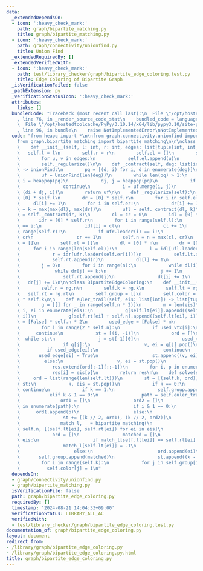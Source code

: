 ```yaml
---
data:
  _extendedDependsOn:
  - icon: ':heavy_check_mark:'
    path: graph/bipartite_matching.py
    title: graph/bipartite_matching.py
  - icon: ':heavy_check_mark:'
    path: graph/connectivity/unionfind.py
    title: Union Find
  _extendedRequiredBy: []
  _extendedVerifiedWith:
  - icon: ':heavy_check_mark:'
    path: test/library_checker/graph/bipartite_edge_coloring.test.py
    title: Edge Coloring of Bipartite Graph
  _isVerificationFailed: false
  _pathExtension: py
  _verificationStatusIcon: ':heavy_check_mark:'
  attributes:
    links: []
  bundledCode: "Traceback (most recent call last):\n  File \"/opt/hostedtoolcache/PyPy/3.10.14/x64/lib/pypy3.10/site-packages/onlinejudge_verify/documentation/build.py\"\
    , line 76, in _render_source_code_stat\n    bundled_code = language.bundle(\n\
    \  File \"/opt/hostedtoolcache/PyPy/3.10.14/x64/lib/pypy3.10/site-packages/onlinejudge_verify/languages/python.py\"\
    , line 96, in bundle\n    raise NotImplementedError\nNotImplementedError\n"
  code: "from heapq import *\n\nfrom graph.connectivity.unionfind import UnionFind\n\
    from graph.bipartite_matching import bipartite_matching\n\n\nclass RegularBipartiteGlaph:\n\
    \    def __init__(self, l: int, r: int, edges: list[tuple[int, int]]):\n     \
    \   self.l = l\n        self.r = r\n        self.el = []\n        self.er = []\n\
    \        for u, v in edges:\n            self.el.append(u)\n            self.er.append(v)\n\
    \        self._regularize()\n\n    def _contract(self, deg: list[int], k: int)\
    \ -> UnionFind:\n        pq = [(d, i) for i, d in enumerate(deg)]\n        heapify(pq)\n\
    \        uf = UnionFind(len(deg))\n        while len(pq) > 1:\n            di,\
    \ i = heappop(pq)\n            dj, j = heappop(pq)\n            if di + dj > k:\n\
    \                continue\n            i = uf.merge(i, j)\n            heappush(pq,\
    \ (di + dj, i))\n        return uf\n\n    def _regularize(self):\n        dl =\
    \ [0] * self.l\n        dr = [0] * self.r\n        for i in self.el:\n       \
    \     dl[i] += 1\n        for i in self.er:\n            dr[i] += 1\n        self.k\
    \ = k = max(max(dl), max(dr))\n        ufl = self._contract(dl, k)\n        ufr\
    \ = self._contract(dr, k)\n        cl = cr = 0\n        idl = [0] * self.l\n \
    \       idr = [0] * self.r\n        for i in range(self.l):\n            if ufl.leader(i)\
    \ == i:\n                idl[i] = cl\n                cl += 1\n        for i in\
    \ range(self.r):\n            if ufr.leader(i) == i:\n                idr[i] =\
    \ cr\n                cr += 1\n        self.n = n = max(cl, cr)\n        self.lt\
    \ = []\n        self.rt = []\n        dl = [0] * n\n        dr = [0] * n\n   \
    \     for i in range(len(self.el)):\n            l = idl[ufl.leader(self.el[i])]\n\
    \            r = idr[ufr.leader(self.er[i])]\n            self.lt.append(l)\n\
    \            self.rt.append(r)\n            dl[l] += 1\n            dr[r] += 1\n\
    \        j = 0\n        for i in range(n):\n            while dl[i] < k:\n   \
    \             while dr[j] == k:\n                    j += 1\n                self.lt.append(i)\n\
    \                self.rt.append(j)\n                dl[i] += 1\n             \
    \   dr[j] += 1\n\n\nclass BipartiteEdgeColoring:\n    def __init__(self, rg: RegularBipartiteGlaph):\n\
    \        self.n = rg.n\n        self.k = rg.k\n        self.lt = rg.lt\n     \
    \   self.rt = rg.rt\n        self.group = []\n        self.color = [-1] * self.n\
    \ * self.k\n\n    def euler_trail(self, eis: list[int]) -> list[tuple[int, int]]:\n\
    \        g = [[] for _ in range(self.n * 2)]\n        m = len(eis)\n        for\
    \ i, ei in enumerate(eis):\n            g[self.lt[ei]].append((self.rt[ei] + self.n,\
    \ i))\n            g[self.rt[ei] + self.n].append((self.lt[ei], i))\n        used_vtx\
    \ = [False] * self.n * 2\n        used_edge = [False] * m\n        res = []\n\
    \        for i in range(2 * self.n):\n            if used_vtx[i]:\n          \
    \      continue\n            st = [(i, -1)]\n            ord = []\n          \
    \  while st:\n                j = st[-1][0]\n                used_vtx[j] = True\n\
    \                if g[j]:\n                    v, ei = g[j].pop()\n          \
    \          if used_edge[ei]:\n                        continue\n             \
    \       used_edge[ei] = True\n                    st.append((v, ei))\n       \
    \         else:\n                    v, ei = st.pop()\n                    ord.append(ei)\n\
    \            res.extend(ord[:-1][::-1])\n        for i, p in enumerate(res):\n\
    \            res[i] = eis[p]\n        return res\n\n    def solve(self):\n   \
    \     ord = list(range(len(self.lt)))\n        st = [(self.k, ord)]\n        while\
    \ st:\n            k, eis = st.pop()\n            if k == 0:\n               \
    \ continue\n            if k == 1:\n                self.group.append(eis)\n \
    \           elif k & 1 == 0:\n                path = self.euler_trail(eis)\n \
    \               ord1 = []\n                ord2 = []\n                for i, p\
    \ in enumerate(path):\n                    if i & 1 == 0:\n                  \
    \      ord1.append(p)\n                    else:\n                        ord2.append(p)\n\
    \                st += [(k // 2, ord1), (k // 2, ord2)]\n            else:\n \
    \               match_l, _ = bipartite_matching(\n                    self.n,\
    \ self.n, [(self.lt[ei], self.rt[ei]) for ei in eis]\n                )\n    \
    \            ord = []\n                matched = []\n                for ei in\
    \ eis:\n                    if match_l[self.lt[ei]] == self.rt[ei]:\n        \
    \                match_l[self.lt[ei]] = -1\n                        matched.append(ei)\n\
    \                    else:\n                        ord.append(ei)\n         \
    \       self.group.append(matched)\n                st.append((k - 1, ord))\n\
    \        for i in range(self.k):\n            for j in self.group[i]:\n      \
    \          self.color[j] = i\n"
  dependsOn:
  - graph/connectivity/unionfind.py
  - graph/bipartite_matching.py
  isVerificationFile: false
  path: graph/bipartite_edge_coloring.py
  requiredBy: []
  timestamp: '2024-08-21 14:04:33+09:00'
  verificationStatus: LIBRARY_ALL_AC
  verifiedWith:
  - test/library_checker/graph/bipartite_edge_coloring.test.py
documentation_of: graph/bipartite_edge_coloring.py
layout: document
redirect_from:
- /library/graph/bipartite_edge_coloring.py
- /library/graph/bipartite_edge_coloring.py.html
title: graph/bipartite_edge_coloring.py
---
```

